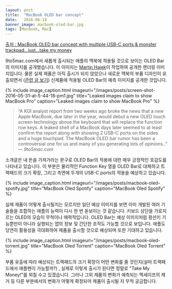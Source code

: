 ```yaml
---
layout: post
title:  "MacBook OLED bar concept"
date:   2016-06-18
banner_image: macbook-oled-bar.jpg
tags: [Macbook, Mac]
---
```


[출처 : MacBook OLED bar concept with multiple USB-C ports & monster trackpad…just…take my money](http://9to5mac.com/2016/06/09/macbook-oled-bar-concept-with-multiple-usb-c-ports-monster-trackpad-just-take-my-money/)

9to5mac.com에서 새롭게 출시되는 애플의 맥북에 적용될 것으로 보이는 OLED Bar의 이미지를 공개했습니다. 이 이미지는 [Martin Hajek](http://www.martinhajek.com/macbook-meets-oled/)이 작업하여 공개한 랜더링 이미지입니다.  물론 실제 제품은 아직 출시가 되지 않았으나 새로운 맥북의 부품 디자인이 유출되면서 ([관련 글 보기](http://9to5mac.com/2016/05/31/new-macbook-pro-oled-touch-bar-usb-c-images/)) 신제품에 적용될 OLED Bar의 예측 이미지를 공개한 것입니다.

<!--more-->

{% include image_caption.html imageurl="/images/posts/screen-shot-2016-05-31-at-5-44-18-pm1.jpg" title="Leaked images claim to show MacBook Pro" caption="Leaked images claim to show MacBook Pro" %}

>“A KGI analyst report from two weeks ago broke the news that a new Apple MacBook, due later in the year, would debut a new OLED touch screen technology above the keyboard that will replace the function row keys. A leaked shell of a MacBook days later seemed to at least confirm the report along with showing 2 USB-C ports on the sides and a huge touchpad. The MacBook OLED bar rumor has been a controversial one for us and many of you generating lots of opinions..” <cite>― 9to5mac.com</cite>

소개글은 내 돈을 가져가라는 문구로 OLED Bar의 적용에 대한 매우 긍정적인 호감도를 나타내고 있습니다. 이 부분은 물리적인 Function Key 열을 OLED Bar로 대체하고 트랙패드의 크기 확장, 그리고 측면에 두개의 USB-C ports의 적용을 예상하고 있습니다. 

{% include image_caption.html imageurl="/images/posts/macbook-oled-spotify.jpg" title="MacBook Oled Spotify" caption="MacBook Oled Spotify" %}

실제 제품이 어떻게 출시될지는 모르지만 일단 예상 이미지를 보면 이미 개발된 여러 기술들을 조합하는 애플의 능력이 다시 한 번 돋보이는 것 같습니다.   키보드 상단을 가로지르는 OLED의 모습이 무척이나 매력적입니다. OLED Bar는 예상 이미지처럼 펑션키 기능뿐만이 아니라 실행되는 앱의 정보 및 간단한 조작도 가능할 것으로 보입니다. 애플도 당연히 활용성을 극대화하여 제품을 출시할 것으로 예상되며 또한 기대하고 있습니다.  

{% include image_caption.html imageurl="/images/posts/macbook-oled-torrent.jpg" title="MacBook Oled Torrent" caption="MacBook Oled Torrent" %}

부품 유출에 따라 예상되는 트랙패드의 크기 확장이 어떤 변화를 줄 것인지(설마 트랙패드에서 애플펜이 가능할까?) , 실제로 이렇게 출시가 된다면 정말로 "Take My Money!"를 외칠 수고 있겠습니다. 그러나 그외 제품의 변화가 예측되는 맥세이프의 제거 등 다른 부분에서의 변화가 어떻게 확정되어 제품이 출시될 지 무척 궁금합니다.
